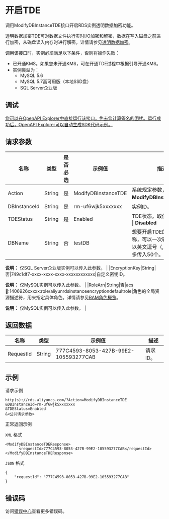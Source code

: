 # 开启TDE

调用ModifyDBInstanceTDE接口开启RDS实例透明数据加密功能。

透明数据加密TDE可对数据文件执行实时I/O加密和解密，数据在写入磁盘之前进行加密，从磁盘读入内存时进行解密。详情请参见[透明数据加密](~~96121~~)。

调用该接口时，实例必须满足以下条件，否则将操作失败：

-   已开通KMS。如果您未开通KMS，可在开通TDE过程中根据引导开通KMS。
-   实例类型为：
    -   MySQL 5.6
    -   MySQL 5.7高可用版（本地SSD盘）
    -   SQL Server企业版

## 调试

[您可以在OpenAPI Explorer中直接运行该接口，免去您计算签名的困扰。运行成功后，OpenAPI Explorer可以自动生成SDK代码示例。](https://api.aliyun.com/#product=Rds&api=ModifyDBInstanceTDE&type=RPC&version=2014-08-15)

## 请求参数

|名称|类型|是否必选|示例值|描述|
|--|--|----|---|--|
|Action|String|是|ModifyDBInstanceTDE|系统规定参数，取值：**ModifyDBInstanceTDE**。 |
|DBInstanceId|String|是|rm-uf6wjk5xxxxxxx|实例ID。 |
|TDEStatus|String|是|Enabled|TDE状态，取值：**Enabled \| Disabled** |
|DBName|String|否|testDB|想要开启TDE的数据库名称，可以一次输入多个，以英文逗号（,）分隔，最多传入50个。

 **说明：** 仅SQL Server企业版实例可以传入此参数。 |
|EncryptionKey|String|否|749c1df7-xxxx-xxxx-xxxx-xxxxxxxxxxxx|自定义密钥ID。

 **说明：** 仅MySQL实例可以传入此参数。 |
|RoleArn|String|否|acs:ram::1406926xxxxx:role/aliyunrdsinstanceencryptiondefaultrole|角色的全局资源描述符，用来指定具体角色。详情请参见[RAM角色概览](~~93689~~)。

 **说明：** 仅MySQL实例可以传入此参数。 |

## 返回数据

|名称|类型|示例值|描述|
|--|--|---|--|
|RequestId|String|777C4593-8053-427B-99E2-105593277CAB|请求ID。 |

## 示例

请求示例

```
http(s)://rds.aliyuncs.com/?Action=ModifyDBInstanceTDE
&DBInstanceId=rm-uf6wjk5xxxxxxx
&TDEStatus=Enabled
&<公共请求参数>
```

正常返回示例

`XML` 格式

```
<ModifyDBInstanceTDEResponse>
	  <requestId>777C4593-8053-427B-99E2-105593277CAB</requestId>
</ModifyDBInstanceTDEResponse>
```

`JSON` 格式

```
{
    "requestId": "777C4593-8053-427B-99E2-105593277CAB"
}
```

## 错误码

访问[错误中心](https://error-center.alibabacloud.com/status/product/Rds)查看更多错误码。

